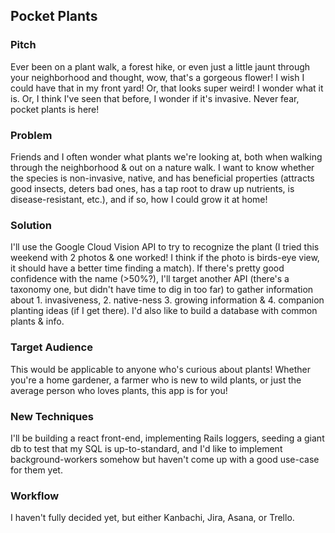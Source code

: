## Pocket Plants

### Pitch

Ever been on a plant walk, a forest hike, or even just a little jaunt through your neighborhood and thought, wow, that's a gorgeous flower! I wish I could have that in my front yard! Or, that looks super weird! I wonder what it is. Or, I think I've seen that before, I wonder if it's invasive. Never fear, pocket plants is here!


### Problem

Friends and I often wonder what plants we're looking at, both when walking through the neighborhood & out on a nature walk. I want to know whether the species is non-invasive, native, and has beneficial properties (attracts good insects, deters bad ones, has a tap root to draw up nutrients, is disease-resistant, etc.), and if so, how I could grow it at home!

### Solution

I'll use the Google Cloud Vision API to try to recognize the plant (I tried this weekend with 2 photos & one worked! I think if the photo is birds-eye view, it should have a better time finding a match). If there's pretty good confidence with the name (>50%?), I'll target another API (there's a taxonomy one, but didn't have time to dig in too far) to gather information about 1. invasiveness, 2. native-ness 3. growing information & 4. companion planting ideas (if I get there). I'd also like to build a database with common plants & info.

### Target Audience

This would be applicable to anyone who's curious about plants! Whether you're a home gardener, a farmer who is new to wild plants, or just the average person who loves plants, this app is for you!

### New Techniques

I'll be building a react front-end, implementing Rails loggers, seeding a giant db to test that my SQL is up-to-standard, and I'd like to implement background-workers somehow but haven't come up with a good use-case for them yet.

### Workflow

I haven't fully decided yet, but either Kanbachi, Jira, Asana, or Trello.
